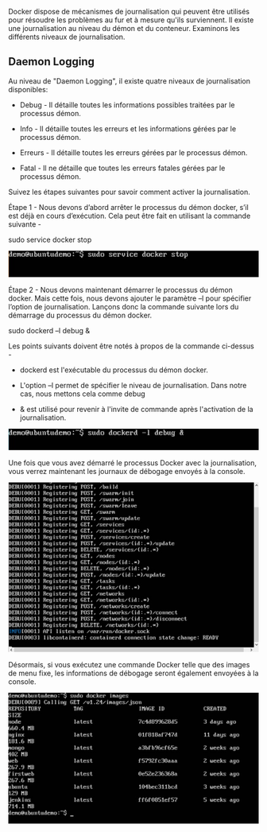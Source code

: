
Docker dispose de mécanismes de journalisation qui peuvent être utilisés pour résoudre les problèmes au fur et à mesure qu'ils surviennent. Il existe une journalisation au niveau du démon et du conteneur. Examinons les différents niveaux de journalisation.

## Daemon Logging

Au niveau de "Daemon Logging", il existe quatre niveaux de journalisation disponibles:

* Debug - Il détaille toutes les informations possibles traitées par le processus démon.

* Info - Il détaille toutes les erreurs et les informations gérées par le processus démon.

* Erreurs - Il détaille toutes les erreurs gérées par le processus démon.

* Fatal - Il ne détaille que toutes les erreurs fatales gérées par le processus démon.

Suivez les étapes suivantes pour savoir comment activer la journalisation.

Étape 1 - Nous devons d’abord arrêter le processus du démon docker, s’il est déjà en cours d’exécution. Cela peut être fait en utilisant la commande suivante -

sudo service docker stop 

![](1.jpg)

Étape 2 - Nous devons maintenant démarrer le processus du démon docker. Mais cette fois, nous devons ajouter le paramètre –l pour spécifier l’option de journalisation. Lançons donc la commande suivante lors du démarrage du processus du démon docker.

sudo dockerd –l debug &

Les points suivants doivent être notés à propos de la commande ci-dessus -

* dockerd est l'exécutable du processus du démon docker.

* L'option –l permet de spécifier le niveau de journalisation. Dans notre cas, nous mettons cela comme debug

* & est utilisé pour revenir à l'invite de commande après l'activation de la journalisation.

![](2.jpg)

Une fois que vous avez démarré le processus Docker avec la journalisation, vous verrez maintenant les journaux de débogage envoyés à la console.

![](3.jpg)

Désormais, si vous exécutez une commande Docker telle que des images de menu fixe, les informations de débogage seront également envoyées à la console.

![](4.jpg)


